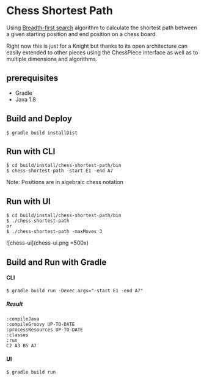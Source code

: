 # Chess Shortest Path

Using [Breadth-first search](https://en.wikipedia.org/wiki/Breadth-first_search) algorithm to calculate the shortest path between a given starting position and end position on a chess board.

Right now this is just for a Knight but thanks to its open architecture can easily extended to other pieces using the ChessPiece interface as well as to multiple dimensions and algorithms.


## prerequisites
* Gradle
* Java 1.8

## Build and Deploy
`
$ gradle build installDist
`

## Run with CLI
```
$ cd build/install/chess-shortest-path/bin
$ chess-shortest-path -start E1 -end A7
```
Note:
Positions are in algebraic chess notation

## Run with UI
```
$ cd build/install/chess-shortest-path/bin
$ ./chess-shortest-path
or
$ ./chess-shortest-path -maxMoves 3
```
![chess-ui](chess-ui.png =500x)

## Build and Run with Gradle
#### CLI
`
$ gradle build run -Dexec.args="-start E1 -end A7"
`
##### Result
```
:compileJava
:compileGroovy UP-TO-DATE
:processResources UP-TO-DATE
:classes
:run
C2 A3 B5 A7
```
#### UI
`
$ gradle build run
`

